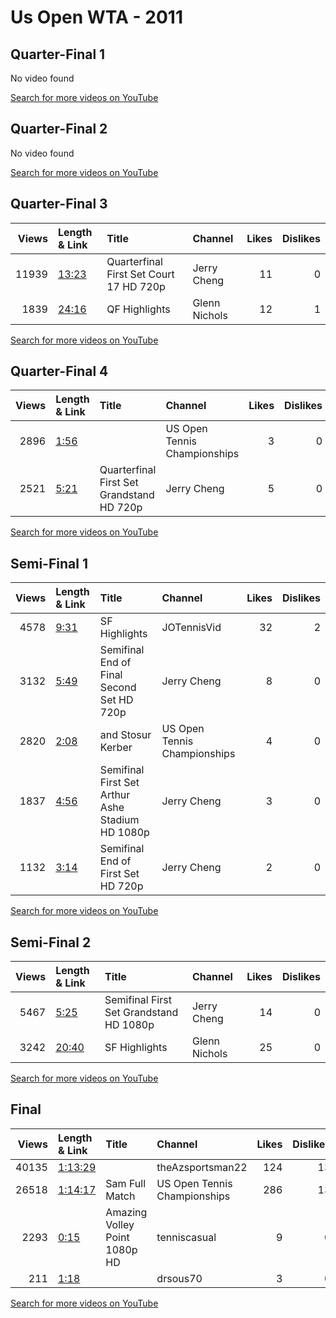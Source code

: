 
# Us Open WTA - 2011
    
## Quarter-Final 1
No video found

[Search for more videos on YouTube](https://www.youtube.com/results?search_query=%22us+open%22+%22Wozniacki%22+%22Petkovic%22+%222011%22+%22highlights%22)     

## Quarter-Final 2
No video found

[Search for more videos on YouTube](https://www.youtube.com/results?search_query=%22us+open%22+%22Williams%22+%22Pavlyuchenkova%22+%222011%22+%22highlights%22)     

## Quarter-Final 3
|   Views | Length & Link                                        | Title                                    | Channel       |   Likes |   Dislikes |
|--------:|:-----------------------------------------------------|:-----------------------------------------|:--------------|--------:|-----------:|
|   11939 | [13:23](https://www.youtube.com/watch?v=pv1dLdruu1Y) | Quarterfinal  First Set Court 17 HD 720p | Jerry Cheng   |      11 |          0 |
|    1839 | [24:16](https://www.youtube.com/watch?v=WmPKlaHfIz0) | QF Highlights                            | Glenn Nichols |      12 |          1 |

[Search for more videos on YouTube](https://www.youtube.com/results?search_query=%22us+open%22+%22Kerber%22+%22Pennetta%22+%222011%22+%22highlights%22)     

## Quarter-Final 4
|   Views | Length & Link                                       | Title                                      | Channel                      |   Likes |   Dislikes |
|--------:|:----------------------------------------------------|:-------------------------------------------|:-----------------------------|--------:|-----------:|
|    2896 | [1:56](https://www.youtube.com/watch?v=ZbY_0T_PfUM) |                                            | US Open Tennis Championships |       3 |          0 |
|    2521 | [5:21](https://www.youtube.com/watch?v=5SsGiB9AkLs) | Quarterfinal  First Set Grandstand HD 720p | Jerry Cheng                  |       5 |          0 |

[Search for more videos on YouTube](https://www.youtube.com/results?search_query=%22us+open%22+%22Stosur%22+%22Zvonareva%22+%222011%22+%22highlights%22)     

## Semi-Final 1
|   Views | Length & Link                                       | Title                                             | Channel                      |   Likes |   Dislikes |
|--------:|:----------------------------------------------------|:--------------------------------------------------|:-----------------------------|--------:|-----------:|
|    4578 | [9:31](https://www.youtube.com/watch?v=I-J6V6v_UCY) | SF Highlights                                     | JOTennisVid                  |      32 |          2 |
|    3132 | [5:49](https://www.youtube.com/watch?v=1oy76M6slx4) | Semifinal  End of Final Second Set HD 720p        | Jerry Cheng                  |       8 |          0 |
|    2820 | [2:08](https://www.youtube.com/watch?v=0ILL_as5qK0) | and Stosur  Kerber                                | US Open Tennis Championships |       4 |          0 |
|    1837 | [4:56](https://www.youtube.com/watch?v=-Es8zdxjXf8) | Semifinal  First Set Arthur Ashe Stadium HD 1080p | Jerry Cheng                  |       3 |          0 |
|    1132 | [3:14](https://www.youtube.com/watch?v=fb0fvGiy6GE) | Semifinal  End of First Set HD 720p               | Jerry Cheng                  |       2 |          0 |

[Search for more videos on YouTube](https://www.youtube.com/results?search_query=%22us+open%22+%22Williams%22+%22Wozniacki%22+%222011%22+%22highlights%22)     

## Semi-Final 2
|   Views | Length & Link                                        | Title                                    | Channel       |   Likes |   Dislikes |
|--------:|:-----------------------------------------------------|:-----------------------------------------|:--------------|--------:|-----------:|
|    5467 | [5:25](https://www.youtube.com/watch?v=E9i6BBZWs2w)  | Semifinal  First Set Grandstand HD 1080p | Jerry Cheng   |      14 |          0 |
|    3242 | [20:40](https://www.youtube.com/watch?v=TbHkQx35ePI) | SF Highlights                            | Glenn Nichols |      25 |          0 |

[Search for more videos on YouTube](https://www.youtube.com/results?search_query=%22us+open%22+%22Stosur%22+%22Kerber%22+%222011%22+%22highlights%22)     

## Final
|   Views | Length & Link                                          | Title                             | Channel                      |   Likes |   Dislikes |
|--------:|:-------------------------------------------------------|:----------------------------------|:-----------------------------|--------:|-----------:|
|   40135 | [1:13:29](https://www.youtube.com/watch?v=vAmKdeRmJHQ) |                                   | theAzsportsman22             |     124 |         13 |
|   26518 | [1:14:17](https://www.youtube.com/watch?v=BlDh-9oRIhM) | Sam   Full Match                  | US Open Tennis Championships |     286 |         13 |
|    2293 | [0:15](https://www.youtube.com/watch?v=MXxi2QRuBig)    | Amazing Volley Point     1080p HD | tenniscasual                 |       9 |          0 |
|     211 | [1:18](https://www.youtube.com/watch?v=2UJuknB_nmk)    |                                   | drsous70                     |       3 |          0 |

[Search for more videos on YouTube](https://www.youtube.com/results?search_query=%22us+open%22+%22Stosur%22+%22Williams%22+%222011%22+%22highlights%22)     
